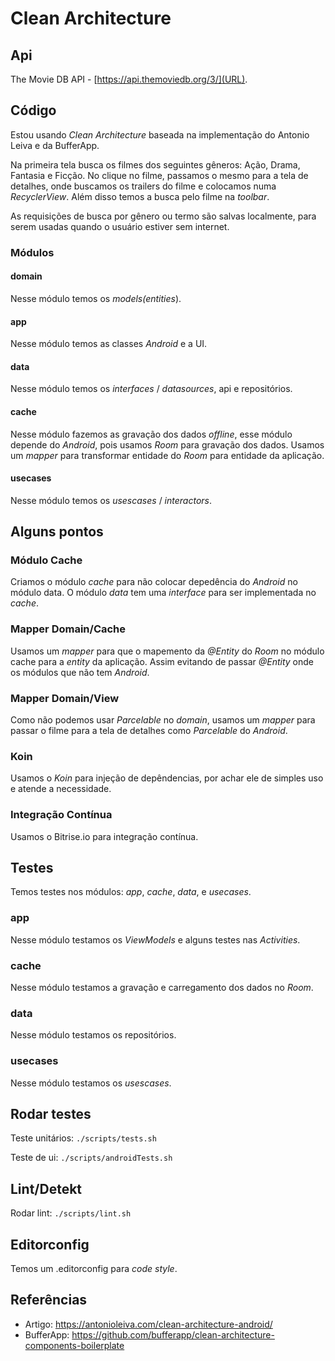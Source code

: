 # Clean Architecture 

## Api
The Movie DB API - [https://api.themoviedb.org/3/](URL).

## Código
Estou usando *Clean Architecture* baseada na implementação do Antonio Leiva e da BufferApp. 

Na primeira tela busca os filmes dos seguintes gêneros: Ação, Drama, Fantasia e Ficção. No clique no filme, passamos o mesmo para a tela de detalhes, onde buscamos os trailers do filme e colocamos numa *RecyclerView*. Além disso temos a busca pelo filme na *toolbar*. 

As requisições de busca por gênero ou termo são salvas localmente, para serem usadas quando o usuário estiver sem internet.

### Módulos
#### domain
Nesse módulo temos os *models(entities*).

#### app
Nesse módulo temos as classes *Android* e a UI.

#### data
Nesse módulo temos os *interfaces* / *datasources*, api e repositórios.

#### cache
Nesse módulo fazemos as gravação dos dados *offline*, esse módulo depende do *Android*, pois usamos *Room* para gravação dos dados. Usamos um *mapper* para transformar entidade do *Room* para entidade da aplicação.

#### usecases
Nesse módulo temos os *usescases* / *interactors*.

## Alguns pontos

### Módulo Cache
Criamos o módulo *cache* para não colocar depedência do *Android* no módulo data. O módulo *data* tem uma *interface* para ser implementada no *cache*.

### Mapper Domain/Cache
Usamos um *mapper* para que o mapemento da *@Entity* do *Room* no módulo cache para a *entity* da aplicação. Assim evitando de passar *@Entity* onde os módulos que não tem *Android*.

### Mapper Domain/View
Como não podemos usar *Parcelable* no *domain*, usamos um *mapper* para passar o filme para a tela de detalhes como *Parcelable* do *Android*. 

### Koin
Usamos o *Koin* para injeção de depêndencias, por achar ele de simples uso e atende a necessidade.

### Integração Contínua
Usamos o Bitrise.io para integração contínua.

## Testes
Temos testes nos módulos: *app*, *cache*, *data*, e *usecases*.

### app
Nesse módulo testamos os *ViewModels* e alguns testes nas *Activities*.

### cache
Nesse módulo testamos a gravação e carregamento dos dados no *Room*.

### data
Nesse módulo testamos os repositórios.

### usecases
Nesse módulo testamos os *usescases*.

## Rodar testes
Teste unitários: `./scripts/tests.sh`

Teste de ui: `./scripts/androidTests.sh`

## Lint/Detekt
Rodar lint: `./scripts/lint.sh`

## Editorconfig
Temos um .editorconfig para *code style*.

## Referências
* Artigo: https://antonioleiva.com/clean-architecture-android/
* BufferApp: https://github.com/bufferapp/clean-architecture-components-boilerplate

